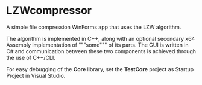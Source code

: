 # LZWcompressor

A simple file compression WinForms app that uses the LZW algorithm. 

The algorithm is implemented in C++, along with an optional secondary x64 Assembly implementation of """some""" of its parts. The GUI is written in C# and communication between these two components is achieved through the use of C++/CLI.

For easy debugging of the **Core** library, set the **TestCore** project as Startup Project in Visual Studio.
